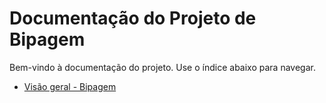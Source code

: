 # Documentação do Projeto de Bipagem

Bem-vindo à documentação do projeto. Use o índice abaixo para navegar.

- [Visão geral - Bipagem](../docs/bipagem.md)